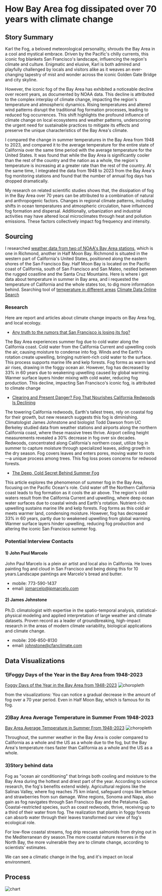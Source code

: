 # How Bay Area fog dissipated over 70 years with climate change
## Story Summary 
Karl the Fog, a beloved meteorological personality, shrouds the Bay Area in a cool and mystical embrace. Driven by the Pacific's chilly currents, this iconic fog blankets San Francisco's landscape, influencing the region's climate and culture. Enigmatic and elusive, Karl is both admired and playfully challenged by locals and visitors alike as it weaves an ever-changing tapestry of mist and wonder across the iconic Golden Gate Bridge and city skyline.

However, the iconic fog of the Bay Area has exhibited a noticeable decline over recent years, as documented by NOAA data. This decline is attributed to the complex interplay of climate change, impacting the region's temperature and atmospheric dynamics. Rising temperatures and altered wind patterns disrupt the traditional fog formation processes, leading to reduced fog occurrences. This shift highlights the profound influence of climate change on local ecosystems and weather patterns, underscoring the urgent need for sustainable practices to mitigate its effects and preserve the unique characteristics of the Bay Area's climate.

I compared the change in summer temperatures in the Bay Area from 1948 to 2023, and compared it to the average temperature for the entire state of California over the same time period with the average temperature for the United States. It was found that while the Bay Area is significantly cooler than the rest of the country and the nation as a whole, the region's temperature is increasing at a greater rate than the rest of the country. At the same time, I integrated the data from 1948 to 2023 from the Bay Area's fog monitoring stations and found that the number of annual fog days has dropped dramatically.

My research on related scientific studies shows that, the dissipation of fog in the Bay Area over 70 years can be attributed to a combination of natural and anthropogenic factors. Changes in regional climate patterns, including shifts in ocean temperatures and atmospheric circulation, have influenced fog formation and dispersal. Additionally, urbanization and industrial activities may have altered local microclimates through heat and pollution emissions. These factors collectively impact fog frequency and intensity. 

## Sourcing
I researched [weather data from two of NOAA's Bay Area stations](https://www.ncei.noaa.gov/access/monitoring/monthly-report/), which is one in Richmond, another in Half Moon Bay. Richmond is situated in the western part of California's United States, positioned along the eastern shores of the San Francisco Bay. Half Moon Bay is located on the Pacific coast of California, south of San Francisco and San Mateo, nestled between the rugged coastline and the Santa Cruz Mountains.
Here is where i got data about temperature in summer in Bay area, and i requested the temperature of California and the whole states too, to dig more information behind. 
Searching tool of [temperature in different areas](https://www.ncei.noaa.gov/access/search/dataset-search?text=)
[Climate Data Online Search](https://www.ncei.noaa.gov/cdo-web/search?datasetid=NORMAL_MLY)

### Research
Here are report and articles about climate change impacts on Bay Area fog, and local ecology.
  * [Any truth to the rumors that San Francisco is losing its fog?](https://www.sfgate.com/local/article/karl-the-fog-17752046.php)

The Bay Area experiences summer fog due to cold water along the California coast. Cold water from the California Current and upwelling cools the air, causing moisture to condense into fog. Winds and the Earth's rotation create upwelling, bringing nutrient-rich cold water to the surface. This process supports marine life and kelp forests. Fog forms as warm land air rises, drawing in the foggy ocean air. However, fog has decreased by 33% in 60 years due to weakening upwelling caused by global warming. Warmer surface layers hinder mixing with cold water, reducing fog production. This decline, impacting San Francisco's iconic fog, is attributed to climate change
  * [Clearing and Present Danger? Fog That Nourishes California Redwoods Is Declining](https://www.scientificamerican.com/article/fog-that-nourishes-california-redwoods-declining/)

The towering California redwoods, Earth's tallest trees, rely on coastal fog for their growth, but new research suggests this fog is diminishing. Climatologist James Johnstone and biologist Todd Dawson from UC Berkeley studied data from weather stations and airports along the northern California coast, where these massive trees thrive. Airport ceiling height measurements revealed a 30% decrease in fog over six decades. Redwoods, concentrated along California's northern coast, utilize fog in summer to capture moisture through specialized leaves, aiding growth in the dry season. Fog covers leaves and enters pores, moving water to roots—a unique process among trees. This fog loss poses concerns for redwood forests.
  * [The Deep, Cold Secret Behind Summer Fog](https://www.kqed.org/quest/22340/the-deep-cold-secret-behind-summer-fog)

This article explores the phenomenon of summer fog in the Bay Area, focusing on the Pacific Ocean's role. Cold water off the Northern California coast leads to fog formation as it cools the air above. The region's cold waters result from the California Current and upwelling, where deep ocean water surfaces due to coastal winds and Earth's rotation. Nutrient-rich upwelling sustains marine life and kelp forests. Fog forms as this cold air meets warmer land, condensing moisture. However, fog has decreased 33% in 60 years, partly due to weakened upwelling from global warming. Warmer surface layers hinder upwelling, reducing fog production and altering the iconic San Francisco summer fog.

### Potential Interview Contacts
#### 1) John Paul Marcelo
 
John Paul Marcelo is a plein air artist and local also in California. He loves painting fog and cloud in San Francisco and being doing this for 10 years.Landscape paintings are Marcelo's bread and butter.
  * mobile:‭ 773-590-1437
  * email: jpmarcelo@jpmarcelo.com

#### 2) James Johnstone
Ph.D. climatologist with expertise in the spatio-temporal analysis, statistical-physical modeling and applied interpretation of large weather and climate datasets. Proven record as a leader of groundbreaking, high-impact research in the areas of modern climate variability, biological applications and climate change.
* mobile: 206-850-8130
* email: johnstone@cfanclimate.com

## Data Visualizations

### 1)Foggy Days of the Year in the Bay Area from 1948-2023 
[Foggy Days of the Year in the Bay Area from 1948-2023](https://datawrapper.dwcdn.net/JOiEz/2/)
![choropleth](https://github.com/shanshanlai16/Final_Project_Shanshan/blob/main/JOiEz-foggy-days-of-the-year-in-the-bay-area-from-1948-2023.png?raw=true)<br>

from the visualizations: You can notice a gradual decrease in the amount of fog over a 70 year period. Even in Half Moon Bay, which is famous for its fog.

### 2)Bay Area Average Temperature in Summer From 1948-2023
[Bay Area Average Temperature in Summer From 1948-2023](https://datawrapper.dwcdn.net/Gtw97/2/)
![choropleth](https://github.com/shanshanlai16/Final_Project_Shanshan/blob/main/Gtw97-bay-area-average-temperature-in-summer-from-1948-2023.png?raw=true)<br>

Throughout, the summer weather in the Bay Area is cooler compared to California as a whole and the US as a whole due to the fog, but the Bay Area's temperature rises faster than California as a whole and the US as a whole.

### 3)Story behind data

Fog as "ocean air conditioning" that brings both cooling and moisture to the Bay Area during the hottest and driest part of the year.
According to science research, the fog's benefits extend widely. Agricultural regions like the Salinas Valley, where fog reaches 75 km inland, safeguard crops like lettuce and strawberries from sun damage. Wine regions, Sonoma and Napa, also gain as fog navigates through San Francisco Bay and the Petaluma Gap. Coastal-restricted species, such as coast redwoods, thrive, receiving up to a third of their water from fog. The realization that plants in foggy forests can absorb water through their leaves transformed our view of fog's ecological role. 

For low-flow coastal streams, fog drip rescues salmonids from drying out in the Mediterranean dry season.The more coastal nature reserves in the North Bay, the more vulnerable they are to climate change, according to scientists' estimates.

We can see a climatic change in the fog, and it's impact on local environment.
<br>

## Process 
![chart](https://github.com/shanshanlai16/Final_Project_Shanshan/blob/main/Screenshot%202023-08-10%20at%2009.24.37.png?raw=true)










